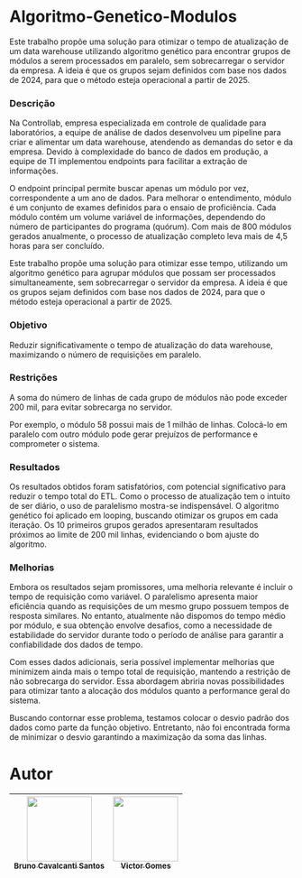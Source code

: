 # Algoritmo-Genetico-Modulos
Este trabalho propõe uma solução para otimizar o tempo de atualização de um data warehouse utilizando algoritmo genético para encontrar grupos de módulos a serem processados em paralelo, sem sobrecarregar o servidor da empresa. A ideia é que os grupos sejam definidos com base nos dados de 2024, para que o método esteja operacional a partir de 2025.


### Descrição
Na Controllab, empresa especializada em controle de qualidade para laboratórios, a equipe de análise de dados desenvolveu um pipeline para criar e alimentar um data warehouse, atendendo as demandas do setor e da empresa. Devido à complexidade do banco de dados em produção, a equipe de TI implementou endpoints para facilitar a extração de informações. 

O endpoint principal permite buscar apenas um módulo por vez, correspondente a um ano de dados. Para melhorar o entendimento, módulo é um conjunto de exames definidos para o ensaio de proficiência. Cada módulo contém um volume variável de informações, dependendo do número de participantes do programa (quórum). Com mais de 800 módulos gerados anualmente, o processo de atualização completo leva mais de 4,5 horas para ser concluído. 

Este trabalho propõe uma solução para otimizar esse tempo, utilizando um algoritmo genético para agrupar módulos que possam ser processados simultaneamente, sem sobrecarregar o servidor da empresa. A ideia é que os grupos sejam definidos com base nos dados de 2024, para que o método esteja operacional a partir de 2025.

### Objetivo
Reduzir significativamente o tempo de atualização do data warehouse, maximizando o número de requisições em paralelo.

### Restrições
A soma do número de linhas de cada grupo de módulos não pode exceder 200 mil, para evitar sobrecarga no servidor.

Por exemplo, o módulo 58 possui mais de 1 milhão de linhas. Colocá-lo em paralelo com outro módulo pode gerar prejuízos de performance e comprometer o sistema.


### Resultados
Os resultados obtidos foram satisfatórios, com potencial significativo para reduzir o tempo total do ETL. Como o processo de atualização tem o intuito de ser diário, o uso de paralelismo mostra-se indispensável. O algoritmo genético foi aplicado em looping, buscando otimizar os grupos em cada iteração. Os 10 primeiros grupos gerados apresentaram resultados próximos ao limite de 200 mil linhas, evidenciando o bom ajuste do algoritmo.

### Melhorias
Embora os resultados sejam promissores, uma melhoria relevante é incluir o tempo de requisição como variável. O paralelismo apresenta maior eficiência quando as requisições de um mesmo grupo possuem tempos de resposta similares. No entanto, atualmente não dispomos do tempo médio por módulo, e sua obtenção envolve desafios, como a necessidade de estabilidade do servidor durante todo o período de análise para garantir a confiabilidade dos dados de tempo. 

Com esses dados adicionais, seria possível implementar melhorias que minimizem ainda mais o tempo total de requisição, mantendo a restrição de não sobrecarga do servidor. Essa abordagem abriria novas possibilidades para otimizar tanto a alocação dos módulos quanto a performance geral do sistema.

Buscando contornar esse problema, testamos colocar o desvio padrão dos dados como parte da função objetivo. Entretanto, não foi encontrada forma de minimizar o desvio garantindo a maximização da soma das linhas.

# Autor

| [<img src="https://avatars.githubusercontent.com/u/109088916?s=400&u=0128dd8ac18d3e18783c4f52c5bb89578f12311f&v=4" width=115><br><sub>Bruno Cavalcanti Santos</sub>](https://github.com/BrunoSantos14) |  [<img src="https://avatars.githubusercontent.com/u/117787474?v=4" width=115><br><sub>Victor Gomes</sub>](https://github.com/victoralmeida428) |
| :---: | :---:
